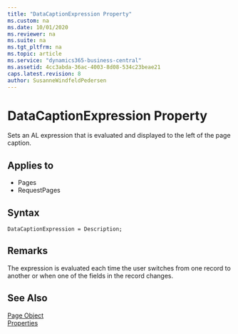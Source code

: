 ```yaml
---
title: "DataCaptionExpression Property"
ms.custom: na
ms.date: 10/01/2020
ms.reviewer: na
ms.suite: na
ms.tgt_pltfrm: na
ms.topic: article
ms.service: "dynamics365-business-central"
ms.assetid: 4cc3abda-36ac-4003-8d08-534c23beae21
caps.latest.revision: 8
author: SusanneWindfeldPedersen
---
```


# DataCaptionExpression Property

Sets an AL expression that is evaluated and displayed to the left of the page caption.  
  
## Applies to

- Pages  
- RequestPages
 
## Syntax

```AL
DataCaptionExpression = Description;
```

## Remarks

The expression is evaluated each time the user switches from one record to another or when one of the fields in the record changes.  
  
## See Also  

[Page Object](../devenv-page-object.md)  
[Properties](devenv-properties.md)